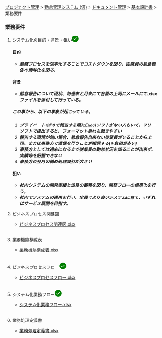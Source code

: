 [プロジェクト管理](../../../../index.html) > [勤怠管理システム (仮)](../../../index.html) > [ドキュメント管理](../../index.html) > [基本設計書](../index.html) > 業務要件

### 業務要件

1. システム化の目的・背景・狙い<svg width="24" height="24" viewBox="0 0 24 24" fill="currentColor" style="display: inline-block;vertical-align: text-bottom;color: green;"><path fill-rule="evenodd" d="M1 12C1 5.925 5.925 1 12 1s11 4.925 11 11-4.925 11-11 11S1 18.075 1 12zm16.28-2.72a.75.75 0 00-1.06-1.06l-5.97 5.97-2.47-2.47a.75.75 0 00-1.06 1.06l3 3a.75.75 0 001.06 0l6.5-6.5z"></path></svg><br>

   #### 目的

   - **_業務プロセスを効率化することでコストダウンを図り、従業員の勤怠報告の簡略化を図る。_**<br>

   #### 背景

      - **_勤怠報告について現状、毎週末と月末にて各課の上司にメールにて.xlsxファイルを添付して行っている。_**<br>

   ##### この事から、以下の事象が起こっている。

     1. ***プライベートのPCで報告する際にExeclソフトがない人もいて、フリーソフトで提出すると、フォーマット崩れも起きやすい***<br>
     2. ***報告する環境が無い場合、勤怠報告出来ない従業員がいることから上司、または事務方で催促を行うことが頻発する(※負担が多い)***<br>
     3. ***事務方としては週末になるまで従業員の勤怠状況を知ることが出来ず、実績等を把握できない***<br>
     4. ***事務方の翌月の締め処理負担が大きい***<br>

   #### 狙い

   - **_社内システムの開発実績と知見の蓄積を図り、開発フローの標準化を行う。_**<br>
   - **_社内でシステムの運用を行い、全員でより良いシステムに育て、いずれはサービス展開を目指す。_**<br>

2. ビジネスプロセス関連図<br>
   * [ビジネスプロセス関連図.xlsx](./ビジネスプロセス関連図.xlsx)<br><br>

3. 業務機能構成表<br>
   * [業務機能構成表.xlsx](./業務機能構成表.xlsx)<br><br>

4. ビジネスプロセスフロー<svg width="24" height="24" viewBox="0 0 24 24" fill="currentColor" style="display: inline-block;vertical-align: text-bottom;color: green;"><path fill-rule="evenodd" d="M1 12C1 5.925 5.925 1 12 1s11 4.925 11 11-4.925 11-11 11S1 18.075 1 12zm16.28-2.72a.75.75 0 00-1.06-1.06l-5.97 5.97-2.47-2.47a.75.75 0 00-1.06 1.06l3 3a.75.75 0 001.06 0l6.5-6.5z"></path></svg><br>
   * [ビジネスプロセスフロー.xlsx](./ビジネスプロセスフロー.xlsx)<br><br>

5. システム化業務フロー<svg width="24" height="24" viewBox="0 0 24 24" fill="currentColor" style="display: inline-block;vertical-align: text-bottom;color: green;"><path fill-rule="evenodd" d="M1 12C1 5.925 5.925 1 12 1s11 4.925 11 11-4.925 11-11 11S1 18.075 1 12zm16.28-2.72a.75.75 0 00-1.06-1.06l-5.97 5.97-2.47-2.47a.75.75 0 00-1.06 1.06l3 3a.75.75 0 001.06 0l6.5-6.5z"></path></svg><br>
   * [システム化業務フロー.xlsx](./システム化業務フロー.xlsx)<br><br>

6. 業務処理定義書<br>
   * [業務処理定義書.xlsx](./業務処理定義書.xlsx)<br><br>
